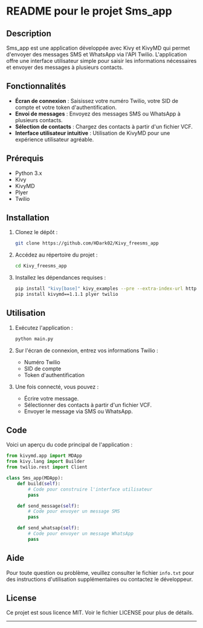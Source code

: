# README pour le projet Sms_app

## Description

Sms_app est une application développée avec Kivy et KivyMD qui permet d'envoyer des messages SMS et WhatsApp via l'API Twilio. L'application offre une interface utilisateur simple pour saisir les informations nécessaires et envoyer des messages à plusieurs contacts.

## Fonctionnalités

- **Écran de connexion** : Saisissez votre numéro Twilio, votre SID de compte et votre token d'authentification.
- **Envoi de messages** : Envoyez des messages SMS ou WhatsApp à plusieurs contacts.
- **Sélection de contacts** : Chargez des contacts à partir d'un fichier VCF.
- **Interface utilisateur intuitive** : Utilisation de KivyMD pour une expérience utilisateur agréable.

## Prérequis

- Python 3.x
- Kivy
- KivyMD
- Plyer
- Twilio

## Installation

1. Clonez le dépôt :
   ```bash
   git clone https://github.com/HDark02/Kivy_freesms_app
   ```

2. Accédez au répertoire du projet :
   ```bash
   cd Kivy_freesms_app
   ```

3. Installez les dépendances requises :
   ```bash
   pip install "kivy[base]" kivy_examples --pre --extra-index-url https://kivy.org/downloads/simple
   pip install kivymd==1.1.1 plyer twilio
   ```

## Utilisation

1. Exécutez l'application :
   ```bash
   python main.py
   ```

2. Sur l'écran de connexion, entrez vos informations Twilio :
   - Numéro Twilio
   - SID de compte
   - Token d'authentification

3. Une fois connecté, vous pouvez :
   - Écrire votre message.
   - Sélectionner des contacts à partir d'un fichier VCF.
   - Envoyer le message via SMS ou WhatsApp.

## Code

Voici un aperçu du code principal de l'application :

```python
from kivymd.app import MDApp
from kivy.lang import Builder
from twilio.rest import Client

class Sms_app(MDApp):
    def build(self):
        # Code pour construire l'interface utilisateur
        pass

    def send_message(self):
        # Code pour envoyer un message SMS
        pass

    def send_whatsap(self):
        # Code pour envoyer un message WhatsApp
        pass
```

## Aide

Pour toute question ou problème, veuillez consulter le fichier `info.txt` pour des instructions d'utilisation supplémentaires ou contactez le développeur.

## License

Ce projet est sous licence MIT. Voir le fichier LICENSE pour plus de détails.

---
